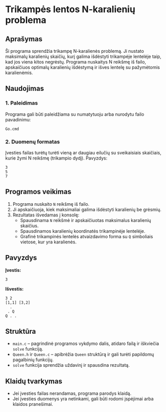 # Trikampės lentos N-karalienių problema

## Aprašymas
Ši programa sprendžia trikampę N-karalienės problemą. Ji nustato maksimalų karalienių skaičių, kurį galima išdėstyti trikampėje lentelėje taip, kad jos viena kitos negrėstų. Programa nuskaitys N reikšmę iš failo, apskaičiuos optimalų karalienių išdėstymą ir išves lentelę su pažymėtomis karalienėmis.

## Naudojimas



### 1. Paleidimas
Programa gali būti paleidžiama su numatytuoju arba nurodytu failo pavadinimu:
```
Go.cmd
```

### 2. Duomenų formatas
Įvesties failas turėtų turėti vieną ar daugiau eilučių su sveikaisiais skaičiais, kurie žymi N reikšmę (trikampio dydį). Pavyzdys:
```
3
5
7
```

## Programos veikimas
1. Programa nuskaito `N` reikšmę iš failo.
2. Ji apskaičiuoja, kiek maksimaliai galima išdėstyti karalienių be grėsmių.
3. Rezultatas išvedamas į konsolę:
   - Spausdinama `N` reikšmė ir apskaičiuotas maksimalus karalienių skaičius.
   - Spausdinamos karalienių koordinatės trikampinėje lentelėje.
   - Grafinė trikampinės lentelės atvaizdavimo forma su `Q` simboliais vietose, kur yra karalienės.

## Pavyzdys
**Įvestis:**
```
3
```
**Išvestis:**
```
3 2
[1,1] [3,2]
  .  
 . Q 
Q . .
```

## Struktūra
- `main.c` – pagrindinė programos vykdymo dalis, atidaro failą ir iškviečia `solve` funkciją.
- `Queen.h` ir `Queen.c` – apibrėžia `Queen` struktūrą ir gali turėti papildomų pagalbinių funkcijų.
- `solve` funkcija sprendžia uždavinį ir spausdina rezultatą.

## Klaidų tvarkymas
- Jei įvesties failas nerandamas, programa parodys klaidą.
- Jei įvesties duomenys yra netinkami, gali būti rodomi įspėjimai arba klaidos pranešimai.



